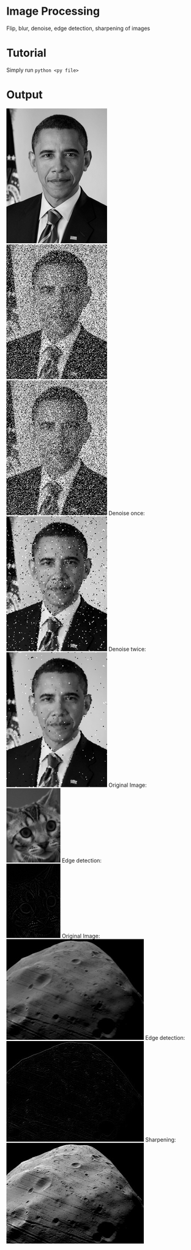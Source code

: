 # Image Processing
Flip, blur, denoise, edge detection, sharpening of images

# Tutorial

Simply run ``python <py file>``

# Output

<tr>
<td><img src = "images/obama-flip.png"/></td>
<td><img src = "images/guesswho.png"/></td>
</tr>

<br />
<img src = "images/guesswho.png">
Denoise once:<br />
<img src = "images/denoise.png">
Denoise twice:<br />
<img src = "images/denoise2.png">
Original Image:<br />
<img src = "images/bonkers-bw-zoom.png">
Edge detection:<br />
<img src = "images/bonkers-edges-zoom.png">
Original Image:<br />
<img src = "images/phobos1.png">
Edge detection:<br />
<img src = "images/phobos1-edges.png">
Sharpening:<br />
<img src = "images/phobos1-sharp.png">
